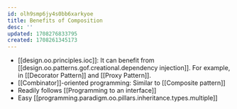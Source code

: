 ```yaml
---
id: olh9smp6jy4s0bb6xarkyoe
title: Benefits of Composition
desc: ''
updated: 1708276833795
created: 1708261345173
---
```


- [[design.oo.principles.ioc]]: It can benefit from [[design.oo.patterns.gof.creational.dependency injection]]. For example, in [[Decorator Pattern]] and [[Proxy Pattern]].
- [[Combinator]]-oriented programming: Similar to [[Composite pattern]]
- Readily follows [[Programming to an interface]]
- Easy [[programming.paradigm.oo.pillars.inheritance.types.multiple]]